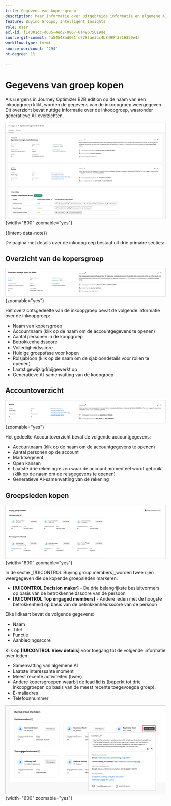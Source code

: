 ```yaml
---
title: Gegevens van kopersgroep
description: Meer informatie over uitgebreide informatie en algemene AI-overzichten voor het kopen van groepen in Journey Optimizer B2B edition.
feature: Buying Groups, Intelligent Insights
role: User
exl-id: f14301dc-d605-4ed2-8867-6a49675019de
source-git-commit: 4a54548ad061fc778fae3bc4b8499f3716850e4a
workflow-type: tm+mt
source-wordcount: '294'
ht-degree: 1%

---
```


# Gegevens van groep kopen

Als u ergens in Journey Optimizer B2B edition op de naam van een inkoopgroep klikt, worden de gegevens van de inkoopgroep weergegeven. Dit overzicht bevat nuttige informatie over de inkoopgroep, waaronder generatieve AI-overzichten.

![ heb toegang tot de het kopen groepdetails ](./assets/buying-group-details.png){width="800" zoomable="yes"}

{{intent-data-note}}

De pagina met details over de inkoopgroep bestaat uit drie primaire secties:

## Overzicht van de kopersgroep

![ het Kopen groepoverzicht ](./assets/details-page-buying-group-overview.png){zoomable="yes"}

Het overzichtsgedeelte van de inkoopgroep bevat de volgende informatie over de inkoopgroep:

* Naam van kopersgroep
* Accountnaam (klik op de naam om de accountgegevens te openen)
* Aantal personen in de koopgroep
* Betrokkenheidsscore
* Volledigheidsscore
* Huidige groepsfase voor kopen
* Rolsjabloon (klik op de naam om de sjabloondetails voor rollen te openen)
* Laatst gewijzigd/bijgewerkt op
* Generatieve AI-samenvatting van de koopgroep

## Accountoverzicht

![ het Kopen overzicht van de groepsrekening ](./assets/details-page-buying-group-account-overview.png){zoomable="yes"}

Het gedeelte Accountoverzicht bevat de volgende accountgegevens:

* Accountnaam (klik op de naam om de accountgegevens te openen)
* Aantal personen op de account
* Marktsegment
* Open kansen
* Laatste drie rekeningreizen waar de account momenteel wordt gebruikt (klik op de naam om de reisgegevens te openen)
* Generatieve AI-samenvatting van de rekening

## Groepsleden kopen

![ het Kopen groepsleden ](./assets/details-page-buying-group-members.png){width="800" zoomable="yes"}

In de sectie _[!UICONTROL Buying group members]_worden twee rijen weergegeven die de kopende groepsleden markeren:

* **[!UICONTROL Decision maker]** - De drie belangrijkste besluitvormers op basis van de betrokkenheidsscore van de persoon
* **[!UICONTROL Top engaged members]** - Andere leden met de hoogste betrokkenheid op basis van de betrokkenheidsscore van de persoon

Elke lidkaart bevat de volgende gegevens:

* Naam
* Titel
* Functie
* Aanbiedingsscore

Klik op **[!UICONTROL View details]** voor toegang tot de volgende informatie over leden:

* Samenvatting van algemene AI
* Laatste interessante moment
* Meest recente activiteiten (twee)
* Andere kopersgroepen waarbij de lead lid is (beperkt tot drie inkoopgroepen op basis van de meest recente toegevoegde groep).
* E-mailadres
* Telefoonnummer

![ Mening meer details voor een het kopen groepslid ](./assets/details-page-buying-group-members-view-details.png){width="600" zoomable="yes"}
